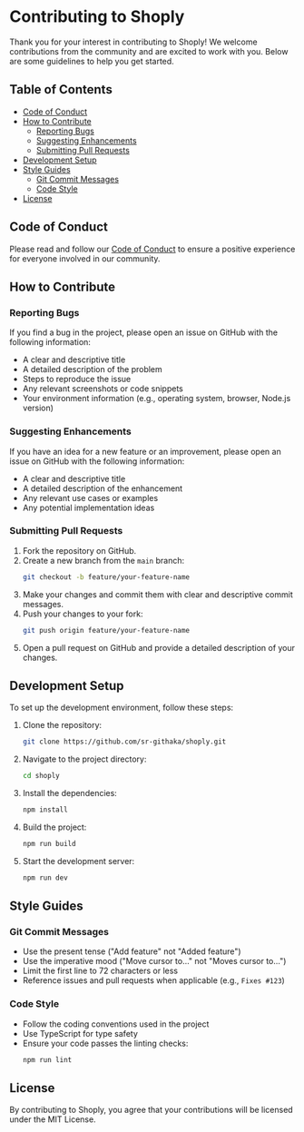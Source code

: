 # Contributing to Shoply

Thank you for your interest in contributing to Shoply! We welcome contributions from the community and are excited to work with you. Below are some guidelines to help you get started.

## Table of Contents

-   [Code of Conduct](#code-of-conduct)
-   [How to Contribute](#how-to-contribute)
    -   [Reporting Bugs](#reporting-bugs)
    -   [Suggesting Enhancements](#suggesting-enhancements)
    -   [Submitting Pull Requests](#submitting-pull-requests)
-   [Development Setup](#development-setup)
-   [Style Guides](#style-guides)
    -   [Git Commit Messages](#git-commit-messages)
    -   [Code Style](#code-style)
-   [License](#license)

## Code of Conduct

Please read and follow our [Code of Conduct](CODE_OF_CONDUCT.md) to ensure a positive experience for everyone involved in our community.

## How to Contribute

### Reporting Bugs

If you find a bug in the project, please open an issue on GitHub with the following information:

-   A clear and descriptive title
-   A detailed description of the problem
-   Steps to reproduce the issue
-   Any relevant screenshots or code snippets
-   Your environment information (e.g., operating system, browser, Node.js version)

### Suggesting Enhancements

If you have an idea for a new feature or an improvement, please open an issue on GitHub with the following information:

-   A clear and descriptive title
-   A detailed description of the enhancement
-   Any relevant use cases or examples
-   Any potential implementation ideas

### Submitting Pull Requests

1. Fork the repository on GitHub.
2. Create a new branch from the `main` branch:
    ```bash
    git checkout -b feature/your-feature-name
    ```
3. Make your changes and commit them with clear and descriptive commit messages.
4. Push your changes to your fork:
    ```bash
    git push origin feature/your-feature-name
    ```
5. Open a pull request on GitHub and provide a detailed description of your changes.

## Development Setup

To set up the development environment, follow these steps:

1. Clone the repository:
    ```bash
    git clone https://github.com/sr-githaka/shoply.git
    ```
2. Navigate to the project directory:
    ```bash
    cd shoply
    ```
3. Install the dependencies:
    ```bash
    npm install
    ```
4. Build the project:
    ```bash
    npm run build
    ```
5. Start the development server:
    ```bash
    npm run dev
    ```

## Style Guides

### Git Commit Messages

-   Use the present tense ("Add feature" not "Added feature")
-   Use the imperative mood ("Move cursor to..." not "Moves cursor to...")
-   Limit the first line to 72 characters or less
-   Reference issues and pull requests when applicable (e.g., `Fixes #123`)

### Code Style

-   Follow the coding conventions used in the project
-   Use TypeScript for type safety
-   Ensure your code passes the linting checks:
    ```bash
    npm run lint
    ```

## License

By contributing to Shoply, you agree that your contributions will be licensed under the MIT License.

